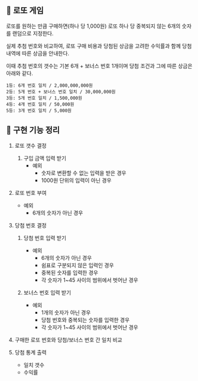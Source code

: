 ## 💸 로또 게임
로또를 원하는 만큼 구매하면(하나 당 1,000원) 로또 하나 당 중복되지 않는 6개의 숫자를 랜덤으로 지정한다.

실제 추첨 번호와 비교하여, 로또 구매 비용과 당첨된 상금을 고려한 수익률과 함께
당첨 내역에 따른 상금을 안내한다.

이때 추첨 번호의 갯수는 기본 6개 + 보너스 번호 1개이며 당첨 조건과 그에 따른 상금은 아래와 같다.
```
1등: 6개 번호 일치 / 2,000,000,000원
2등: 5개 번호 + 보너스 번호 일치 / 30,000,000원
3등: 5개 번호 일치 / 1,500,000원
4등: 4개 번호 일치 / 50,000원
5등: 3개 번호 일치 / 5,000원
```

## 📃 구현 기능 정리

1. 로또 갯수 결정
   1) 구입 금액 입력 받기
       - 예외
         - 숫자로 변환할 수 없는 입력을 받은 경우
         - 1000원 단위의 입력이 아닌 경우
         

2. 로또 번호 부여
   - 예외
     - 6개의 숫자가 아닌 경우
     

3. 당첨 번호 결정
   1) 당첨 번호 입력 받기
      - 예외
        - 6개의 숫자가 아닌 경우
        - 쉼표로 구분되지 않은 입력인 경우
        - 중복된 숫자를 입력한 경우
        - 각 숫자가 1~45 사이의 범위에서 벗어난 경우
          
   2) 보너스 번호 입력 받기
       - 예외
         - 1개의 숫자가 아닌 경우
         - 당첨 번호와 중복되는 숫자를 입력한 경우
         - 각 숫자가 1~45 사이의 범위에서 벗어난 경우


4. 구매한 로또 번호와 당첨/보너스 번호 간 일치 비교


5. 당첨 통계 출력
      - 일치 갯수
      - 수익률